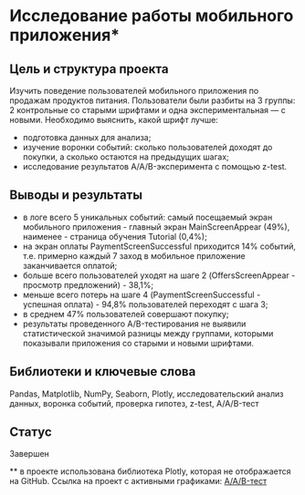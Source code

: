# Исследование работы мобильного приложения*

## Цель и структура проекта

Изучить поведение пользователей мобильного приложения по продажам продуктов питания. Пользователи были разбиты на 3 группы: 2 контрольные со старыми шрифтами и одна экспериментальная — с новыми. Необходимо выяснить, какой шрифт лучше:

- подготовка данных для анализа;
- изучение воронки событий: сколько пользователей доходят до покупки, а сколько остаются на предыдущих шагах;
- исследование результатов A/A/B-эксперимента с помощью z-test.

## Выводы и результаты

- в логе всего 5 уникальных событий: самый посещаемый экран мобильного приложения - главный экран MainScreenAppear (49%), наименее - страница обучения Tutorial (0,4%);
- на экран оплаты PaymentScreenSuccessful приходится 14% событий, т.е. примерно каждый 7 заход в мобильное приложение заканчивается оплатой;
- больше всего пользователей уходят на шаге 2 (OffersScreenAppear - просмотр предложений) - 38,1%;
- меньше всего потерь на шаге 4 (PaymentScreenSuccessful - успешная оплата) - 94,8% пользователей переходят с шага 3;
- в среднем 47% пользователей совершают покупку;
- результаты проведенного A/B-тестирования не выявили статистической значимой разницы между группами, которыми показывали приложения со старыми и новыми шрифтами.

## Библиотеки и ключевые слова
Pandas, Matplotlib, NumPy, Seaborn, Plotly, исследовательский анализ данных, воронка событий, проверка гипотез, z-test, A/A/B-тест

## Статус
Завершен

** в проекте использована библиотека Plotly, которая не отображается на GitHub. Ссылка на проект с активными графиками: [A/A/B-тест](https://nbviewer.jupyter.org/github/ElShcherbakova/yandex.praktikum/blob/main/AAB-test/A%D0%90B-test.ipynb)

